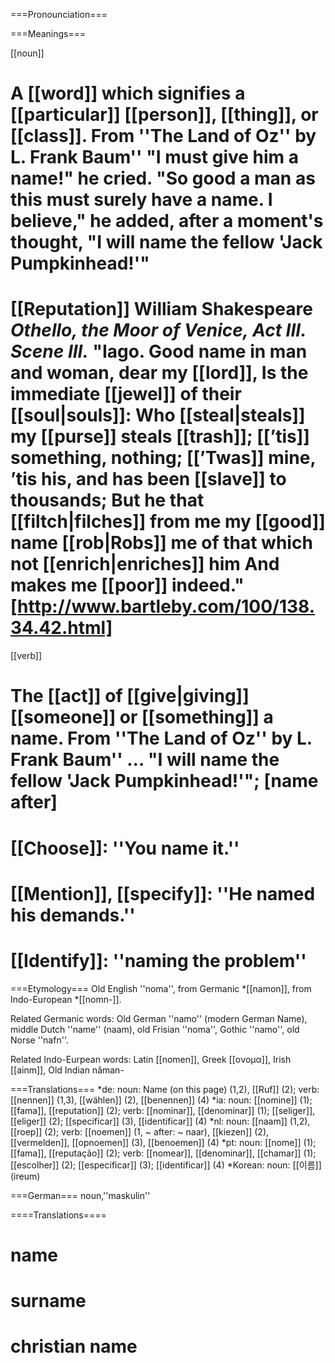===Pronounciation===

===Meanings===

[[noun]]
# A [[word]] which signifies a [[particular]] [[person]], [[thing]], or [[class]]. From ''The Land of Oz'' by L. Frank Baum'' "I must give him a name!" he cried. "So good a man as this must surely have a name. I believe," he added, after a moment's thought, "I will name the fellow 'Jack Pumpkinhead!'"
# [[Reputation]] William Shakespeare <i>Othello, the Moor of Venice, Act III. Scene III.</i> "Iago. Good name in man and woman, dear my [[lord]], Is the immediate [[jewel]] of their [[soul|souls]]: Who [[steal|steals]] my [[purse]] steals [[trash]]; [[’tis]] something, nothing; [[’Twas]] mine, ’tis his, and has been [[slave]] to thousands; But he that [[filtch|filches]] from me my [[good]] name [[rob|Robs]] me of that which not [[enrich|enriches]] him And makes me [[poor]] indeed." [http://www.bartleby.com/100/138.34.42.html]

[[verb]]
# The [[act]] of [[give|giving]] [[someone]] or [[something]] a name. From ''The Land of Oz'' by L. Frank Baum'' ... "I will name the fellow 'Jack Pumpkinhead!'"; [name after]
# [[Choose]]: ''You name it.''
# [[Mention]], [[specify]]: ''He named his demands.''
# [[Identify]]: ''naming the problem''

===Etymology===
Old English ''noma'', from Germanic *[[namon]], from Indo-European *[[nomn-]].

Related Germanic words: Old German ''namo'' (modern German Name), middle Dutch ''name'' (naam), old Frisian ''noma'', Gothic ''namo'', old Norse ''nafn''.

Related Indo-Eurpean words: Latin [[nomen]], Greek [[ονομα]], Irish [[ainm]], Old Indian n&acirc;man-

===Translations===
*de: noun: Name (on this page) (1,2), [[Ruf]] (2); verb: [[nennen]] (1,3), [[w&auml;hlen]] (2), [[benennen]] (4)
*ia: noun: [[nomine]] (1); [[fama]], [[reputation]] (2); verb: [[nominar]], [[denominar]] (1); [[seliger]], [[eliger]] (2); [[specificar]] (3), [[identificar]] (4)
*nl: noun: [[naam]] (1,2), [[roep]] (2); verb: [[noemen]] (1, ~ after: ~ naar), [[kiezen]] (2), [[vermelden]], [[opnoemen]] (3), [[benoemen]] (4)
*pt: noun: [[nome]] (1); [[fama]], [[reputação]] (2); verb: [[nomear]], [[denominar]], [[chamar]] (1); [[escolher]] (2); [[especificar]] (3); [[identificar]] (4)
*Korean: noun: [[이름]] (ireum)

===German===
noun,''maskulin''

====Translations====
# name
# surname
# christian name